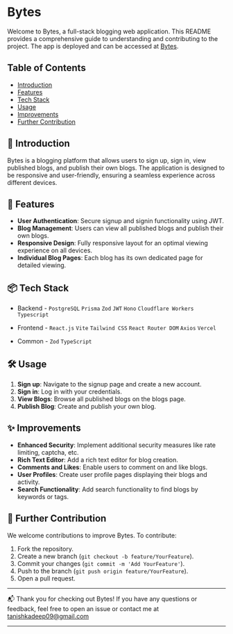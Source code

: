 # Bytes

Welcome to Bytes, a full-stack blogging web application. This README provides a comprehensive guide to understanding and contributing to the project. The app is deployed and can be accessed at [Bytes](https://bytes-kohl.vercel.app/signin).

## Table of Contents

- [Introduction](#introduction)
- [Features](#features)
- [Tech Stack](#tech-stack)
- [Usage](#usage)
- [Improvements](#improvements)
- [Further Contribution](#further-contribution)

## 🚀 Introduction

Bytes is a blogging platform that allows users to sign up, sign in, view published blogs, and publish their own blogs. The application is designed to be responsive and user-friendly, ensuring a seamless experience across different devices.

## 📝 Features

- **User Authentication**: Secure signup and signin functionality using JWT.
- **Blog Management**: Users can view all published blogs and publish their own blogs.
- **Responsive Design**: Fully responsive layout for an optimal viewing experience on all devices.
- **Individual Blog Pages**: Each blog has its own dedicated page for detailed viewing.

## 📦 Tech Stack

- Backend - `PostgreSQL` `Prisma` `Zod` `JWT` `Hono` `Cloudflare Workers` `Typescript`

- Frontend - `React.js` `Vite` `Tailwind CSS` `React Router DOM` `Axios` `Vercel`

- Common - `Zod` `TypeScript`

## 🛠️ Usage

1. **Sign up**: Navigate to the signup page and create a new account.
2. **Sign in**: Log in with your credentials.
3. **View Blogs**: Browse all published blogs on the blogs page.
4. **Publish Blog**: Create and publish your own blog.

## ✨ Improvements

- **Enhanced Security**: Implement additional security measures like rate limiting, captcha, etc.
- **Rich Text Editor**: Add a rich text editor for blog creation.
- **Comments and Likes**: Enable users to comment on and like blogs.
- **User Profiles**: Create user profile pages displaying their blogs and activity.
- **Search Functionality**: Add search functionality to find blogs by keywords or tags.

## 🌟 Further Contribution

We welcome contributions to improve Bytes. To contribute:

1. Fork the repository.
2. Create a new branch (`git checkout -b feature/YourFeature`).
3. Commit your changes (`git commit -m 'Add YourFeature'`).
4. Push to the branch (`git push origin feature/YourFeature`).
5. Open a pull request.

---

📬 Thank you for checking out Bytes! If you have any questions or feedback, feel free to open an issue or contact me at tanishkadeep09@gmail.com

---
